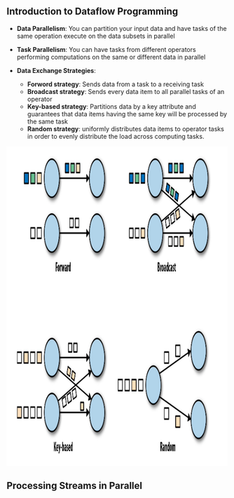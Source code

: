 ## Introduction to Dataflow Programming

- **Data Parallelism**: You can partition your input data and have tasks of the same operation execute on the data subsets in parallel
- **Task Parallelism**: You can have tasks from different operators performing computations on the same or different data in parallel

- **Data Exchange Strategies**:
  - **Forword strategy**: Sends data from a task to a receiving task
  - **Broadcast strategy**: Sends every data item to all parallel tasks of an operator
  - **Key-based strategy**: Partitions data by a key attribute and guarantees that data items having the same key will be processed by the same task
  - **Random strategy**: uniformly distributes data items to operator tasks in order to evenly distribute the load across computing tasks.

![](./exchange_strategies.png)

## Processing Streams in Parallel

